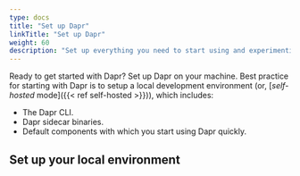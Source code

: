 ```yaml
---
type: docs
title: "Set up Dapr"
linkTitle: "Set up Dapr"
weight: 60
description: "Set up everything you need to start using and experimenting with Dapr"
---
```


Ready to get started with Dapr? Set up Dapr on your machine. Best practice for starting with Dapr is to setup a local development environment (or, [_self-hosted_ mode]({{< ref self-hosted >}})), which includes:

- The Dapr CLI.
- Dapr sidecar binaries.
- Default components with which you start using Dapr quickly.

## Set up your local environment
